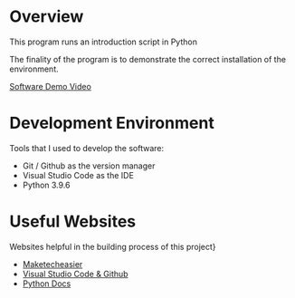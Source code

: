 # Overview

This program runs an introduction script in Python

The finality of the program is to demonstrate the correct installation of the environment.

[Software Demo Video](http://youtube.link.goes.here)

# Development Environment

Tools that I used to develop the software:

- Git / Github as the version manager
- Visual Studio Code as the IDE
- Python 3.9.6

# Useful Websites

Websites helpful in the building process of this project}

- [Maketecheasier](https://www.maketecheasier.com/run-python-script-in-mac/)
- [Visual Studio Code & Github](https://code.visualstudio.com/docs/introvideos/versioncontrol)
- [Python Docs](https://docs.python.org/3.9/)
